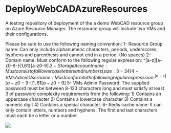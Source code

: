 # DeployWebCADAzureResources
A testing repository of deployment of the a demo WebCAD resource group on Azure Resource Manager. The resrource group will include two VMs and their configurations.

Please be sure to use the following naming convention:
1- Resource Group name: Can only include alphanumeric characters, periods, underscores, hyphens and parenthesis and cannot end in a period. (No spaces)
2- Domain name: Must conform to the following regular expression: ^[a-z][a-z0-9-]{1,61}[a-z0-9]$.
3- Storage Account name: Must consist of all lowercase letters and numbers (size: 3-24)
4- VMs Admin Username: Must conform to the following regular expresssion:  ^[a-z][a-z0-9-]{1,61}[a-z0-9]$
5- VMs Admin Password: The supplied password must be between 8-123 characters long and must satisfy at least 3 of password complexity requirements from the following: 1) Contains an uppercase character 2) Contains a lowercase character 3) Contains a numeric digit 4) Contains a special character.
6- Redis cache name: It can only contain letters, numbers and hyphens. The first and last characters must each be a letter or a number. 

<a href="https://deploy.azure.com/?repository=https://github.com/sssalib42/DeployWebCADAzureResources#/form/setup" target="_blank">
    <img src="http://azuredeploy.net/deploybutton.png"/>
</a>
